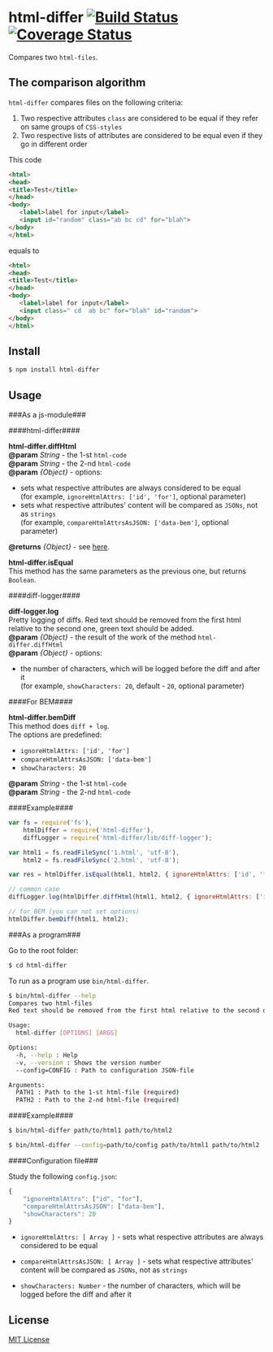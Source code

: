 # html-differ [![Build Status](https://travis-ci.org/bem/html-differ.svg)](https://travis-ci.org/bem/html-differ) [![Coverage Status](https://img.shields.io/coveralls/bem/html-differ.svg)](https://coveralls.io/r/bem/html-differ)

Сompares two ```html-files```.

## The comparison algorithm

```html-differ``` compares files on the following criteria:

1. Two respective attributes ```class``` are considered to be equal if they refer on same groups of ```CSS-styles```
2. Two respective lists of attributes are considered to be equal even if they go in different order

This code

```html
<html>
<head>
<title>Test</title>
</head>
<body>
   <label>label for input</label>
   <input id="random" class="ab bc cd" for="blah">
</body>
</html>
```

equals to

```html
<html>
<head>
<title>Test</title>
</head>
<body>
   <label>label for input</label>
   <input class=" cd  ab bc" for="blah" id="random">
</body>
</html>
```

## Install

```bash
$ npm install html-differ
```

## Usage

###As a js-module###

####html-differ####

**html-differ.diffHtml**<br>
**@param** *String* - the 1-st ```html-code```<br>
**@param** *String* - the 2-nd ```html-code```<br>
**@param** *{Object}* - options:
* sets what respective attributes are always considered to be equal<br>
(for example, ```ignoreHtmlAttrs: ['id', 'for']```, optional parameter)
* sets what respective attributes' content will be compared as ```JSONs```, not as ```strings```<br>
(for example, ```compareHtmlAttrsAsJSON: ['data-bem']```, optional parameter)

**@returns** *{Object}* - see [here](https://github.com/kpdecker/jsdiff#examples).

**html-differ.isEqual**<br>
This method has the same parameters as the previous one, but returns ```Boolean```.

####diff-logger####

**diff-logger.log**<br>
Pretty logging of diffs. Red text should be removed from the first html relative to the second one, green text should be added.<br>
**@param** *{Object}* - the result of the work of the method ```html-differ.diffHtml```<br>
**@param** *{Object}* - options:<br>
* the number of characters, which will be logged before the diff and after it<br>
(for example, ```showCharacters: 20```, default - ```20```, optional parameter)

####For BEM####

**html-differ.bemDiff**<br>
This method does ```diff + log```.<br>
The options are predefined:
* ```ignoreHtmlAttrs: ['id', 'for']```<br>
* ```compareHtmlAttrsAsJSON: ['data-bem']```<br>
* ```showCharacters: 20```

**@param** *String* - the 1-st ```html-code```<br>
**@param** *String* - the 2-nd ```html-code```

####Example####

```js
var fs = require('fs'),
    htmlDiffer = require('html-differ'),
    diffLogger = require('html-differ/lib/diff-logger');

var html1 = fs.readFileSync('1.html', 'utf-8'),
    html2 = fs.readFileSync('2.html', 'utf-8');

var res = htmlDiffer.isEqual(html1, html2, { ignoreHtmlAttrs: ['id', 'for'] } );

// common case
diffLogger.log(htmlDiffer.diffHtml(html1, html2, { ignoreHtmlAttrs: ['id' , 'for'], compareHtmlAttrsAsJSON: ['data-bem'] }), { showCharacters: 20 });

// for BEM (you can not set options)
htmlDiffer.bemDiff(html1, html2);
```

###As a program###

Go to the root folder:

```bash
$ cd html-differ
```

To run as a program use ```bin/html-differ```.

```bash
$ bin/html-differ --help
Compares two html-files
Red text should be removed from the first html relative to the second one, green text should be added

Usage:
  html-differ [OPTIONS] [ARGS]

Options:
  -h, --help : Help
  -v, --version : Shows the version number
  --config=CONFIG : Path to configuration JSON-file

Arguments:
  PATH1 : Path to the 1-st html-file (required)
  PATH2 : Path to the 2-nd html-file (required)
```

####Example####

```bash
$ bin/html-differ path/to/html1 path/to/html2

$ bin/html-differ --config=path/to/config path/to/html1 path/to/html2
```

####Configuration file###

Study the following ```config.json```:

```js
{
    "ignoreHtmlAttrs": ["id", "for"],
    "compareHtmlAttrsAsJSON": ["data-bem"],
    "showCharacters": 20
}
```

* ```ignoreHtmlAttrs: [ Array ]``` - sets what respective attributes are always considered to be equal

* ```compareHtmlAttrsAsJSON: [ Array ]``` - sets what respective attributes' content will be compared as ```JSONs```, not as ```strings```

* ```showCharacters: Number``` - the number of characters, which will be logged before the diff and after it

## License

[MIT License](http://en.wikipedia.org/wiki/MIT_License)
